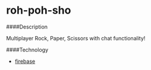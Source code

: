 # roh-poh-sho

####Description

Multiplayer Rock, Paper, Scissors with chat functionality!

####Technology

* [firebase](https://www.firebase.com/)
